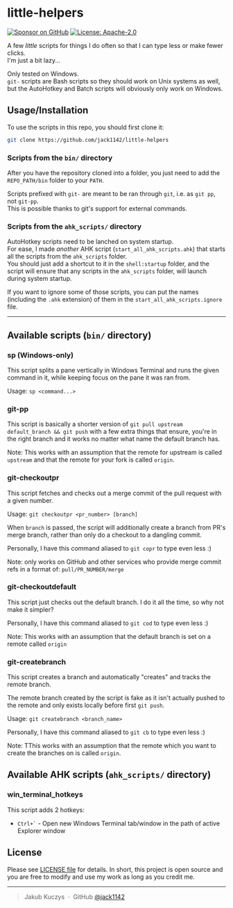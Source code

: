 # little-helpers

[![Sponsor on GitHub](https://img.shields.io/github/sponsors/jack1142?logo=github)](https://github.com/sponsors/jack1142)
[![License: Apache-2.0](https://img.shields.io/badge/License-Apache--2.0-blue.svg)](https://opensource.org/licenses/Apache-2.0)

A few *little* scripts for things I do often so that I can type less
or make fewer clicks.\
I'm just a bit lazy...

Only tested on Windows.\
`git-` scripts are Bash scripts so they should work on Unix systems as well,
but the AutoHotkey and Batch scripts will obviously only work on Windows.

## Usage/Installation

To use the scripts in this repo, you should first clone it:

```sh
git clone https://github.com/jack1142/little-helpers
```

### Scripts from the `bin/` directory

After you have the repository cloned into a folder, you just need to
add the `REPO_PATH/bin` folder to your `PATH`.

Scripts prefixed with `git-` are meant to be ran through `git`,
i.e. as `git pp`, not `git-pp`.\
This is possible thanks to git's support for external commands.

### Scripts from the `ahk_scripts/` directory

AutoHotkey scripts need to be lanched on system startup.\
For ease, I made *another* AHK script (`start_all_ahk_scripts.ahk`)
that starts all the scripts from the `ahk_scripts` folder.\
You should just add a shortcut to it in the `shell:startup` folder,
and the script will ensure that any scripts in the `ahk_scripts` folder,
will launch during system startup.

If you want to ignore some of those scripts,
you can put the names (including the `.ahk` extension) of them
in the `start_all_ahk_scripts.ignore` file.

---

## Available scripts (`bin/` directory)

### sp (Windows-only)

This script splits a pane vertically in Windows Terminal
and runs the given command in it,
while keeping focus on the pane it was ran from.

Usage: `sp <command...>`

### git-pp

This script is basically a shorter version of
`git pull upstream default_branch && git push`
with a few extra things that ensure, you're in the right branch
and it works no matter what name the default branch has.

Note: This works with an assumption that the remote for upstream is called `upstream`
and that the remote for your fork is called `origin`.

### git-checkoutpr

This script fetches and checks out a merge commit of the pull request
with a given number.

Usage: `git checkoutpr <pr_number> [branch]`

When `branch` is passed, the script will additionally create a branch
from PR's merge branch, rather than only do a checkout to a dangling commit.

Personally, I have this command aliased to `git copr` to type even less :)

Note: only works on GitHub and other services who provide merge commit refs
in a format of: `pull/PR_NUMBER/merge`

### git-checkoutdefault

This script just checks out the default branch.
I do it all the time, so why not make it simpler?

Personally, I have this command aliased to `git cod` to type even less :)

Note: This works with an assumption that
the default branch is set on a remote called `origin`

### git-createbranch

This script creates a branch and automatically "creates" and tracks the remote branch.

The remote branch created by the script is fake
as it isn't actually pushed to the remote
and only exists locally before first `git push`.

Usage: `git createbranch <branch_name>`

Personally, I have this command aliased to `git cb` to type even less :)

Note: TThis works with an assumption that the remote
which you want to create the branches on is called `origin`.

## Available AHK scripts (`ahk_scripts/` directory)

### win_terminal_hotkeys

This script adds 2 hotkeys:

- `` Ctrl+` `` - Open new Windows Terminal tab/window
in the path of active Explorer window

## License

Please see [LICENSE file](LICENSE) for details.
In short, this project is open source and you are free to modify
and use my work as long as you credit me.

---

> Jakub Kuczys &nbsp;&middot;&nbsp;
> GitHub [@jack1142](https://github.com/jack1142)
